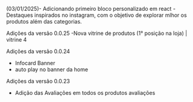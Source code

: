 (03/01/2025)- Adicionando primeiro bloco personalizado em react
        - Destaques inspirados no instagram, com o objetivo de explorar mlhor os produtos além das categorias.


Adições da versão 0.0.25
 -Nova vitrine de produtos (1° posição na loja) | vitrine 4

Adições da versão 0.0.24
- Infocard Banner
- auto play no banner da home

Adições da versão 0.0.23
- Adição das Avaliações em todos os produtos avaliações